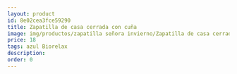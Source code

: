 ```yaml
---
layout: product
id: 8e02cea3fce59290
title: Zapatilla de casa cerrada con cuña
image: img/productos/zapatilla señora invierno/Zapatilla de casa cerrada con cuña=18=azul Biorelax.webp
price: 18
tags: azul Biorelax
description: 
order: 0
---
```

